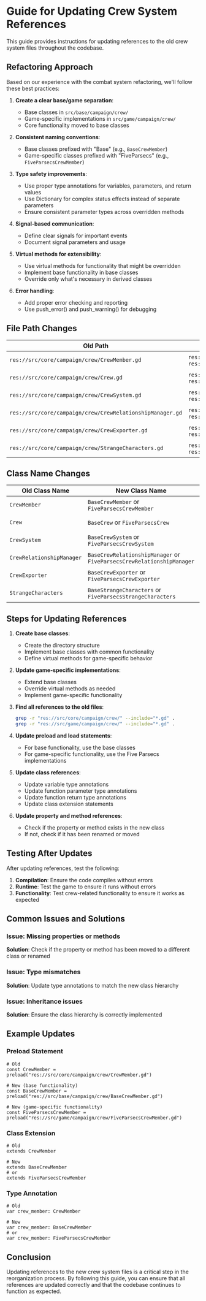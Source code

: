 # Guide for Updating Crew System References

This guide provides instructions for updating references to the old crew system files throughout the codebase.

## Refactoring Approach

Based on our experience with the combat system refactoring, we'll follow these best practices:

1. **Create a clear base/game separation**: 
   - Base classes in `src/base/campaign/crew/`
   - Game-specific implementations in `src/game/campaign/crew/`
   - Core functionality moved to base classes

2. **Consistent naming conventions**:
   - Base classes prefixed with "Base" (e.g., `BaseCrewMember`)
   - Game-specific classes prefixed with "FiveParsecs" (e.g., `FiveParsecsCrewMember`)

3. **Type safety improvements**:
   - Use proper type annotations for variables, parameters, and return values
   - Use Dictionary for complex status effects instead of separate parameters
   - Ensure consistent parameter types across overridden methods

4. **Signal-based communication**:
   - Define clear signals for important events
   - Document signal parameters and usage

5. **Virtual methods for extensibility**:
   - Use virtual methods for functionality that might be overridden
   - Implement base functionality in base classes
   - Override only what's necessary in derived classes

6. **Error handling**:
   - Add proper error checking and reporting
   - Use push_error() and push_warning() for debugging

## File Path Changes

| Old Path | New Path | Status |
|----------|----------|--------|
| `res://src/core/campaign/crew/CrewMember.gd` | `res://src/base/campaign/crew/BaseCrewMember.gd` or `res://src/game/campaign/crew/FiveParsecsCrewMember.gd` | 🔄 Pending |
| `res://src/core/campaign/crew/Crew.gd` | `res://src/base/campaign/crew/BaseCrew.gd` or `res://src/game/campaign/crew/FiveParsecsCrew.gd` | 🔄 Pending |
| `res://src/core/campaign/crew/CrewSystem.gd` | `res://src/base/campaign/crew/BaseCrewSystem.gd` or `res://src/game/campaign/crew/FiveParsecsCrewSystem.gd` | 🔄 Pending |
| `res://src/core/campaign/crew/CrewRelationshipManager.gd` | `res://src/base/campaign/crew/BaseCrewRelationshipManager.gd` or `res://src/game/campaign/crew/FiveParsecsCrewRelationshipManager.gd` | 🔄 Pending |
| `res://src/core/campaign/crew/CrewExporter.gd` | `res://src/base/campaign/crew/BaseCrewExporter.gd` or `res://src/game/campaign/crew/FiveParsecsCrewExporter.gd` | 🔄 Pending |
| `res://src/core/campaign/crew/StrangeCharacters.gd` | `res://src/base/campaign/crew/BaseStrangeCharacters.gd` or `res://src/game/campaign/crew/FiveParsecsStrangeCharacters.gd` | 🔄 Pending |

## Class Name Changes

| Old Class Name | New Class Name | Status |
|----------------|----------------|--------|
| `CrewMember` | `BaseCrewMember` or `FiveParsecsCrewMember` | 🔄 Pending |
| `Crew` | `BaseCrew` or `FiveParsecsCrew` | 🔄 Pending |
| `CrewSystem` | `BaseCrewSystem` or `FiveParsecsCrewSystem` | 🔄 Pending |
| `CrewRelationshipManager` | `BaseCrewRelationshipManager` or `FiveParsecsCrewRelationshipManager` | 🔄 Pending |
| `CrewExporter` | `BaseCrewExporter` or `FiveParsecsCrewExporter` | 🔄 Pending |
| `StrangeCharacters` | `BaseStrangeCharacters` or `FiveParsecsStrangeCharacters` | 🔄 Pending |

## Steps for Updating References

1. **Create base classes**:
   - Create the directory structure
   - Implement base classes with common functionality
   - Define virtual methods for game-specific behavior

2. **Update game-specific implementations**:
   - Extend base classes
   - Override virtual methods as needed
   - Implement game-specific functionality

3. **Find all references to the old files**:
   ```bash
   grep -r "res://src/core/campaign/crew/" --include="*.gd" .
   grep -r "res://src/game/campaign/crew/" --include="*.gd" .
   ```

4. **Update preload and load statements**:
   - For base functionality, use the base classes
   - For game-specific functionality, use the Five Parsecs implementations

5. **Update class references**:
   - Update variable type annotations
   - Update function parameter type annotations
   - Update function return type annotations
   - Update class extension statements

6. **Update property and method references**:
   - Check if the property or method exists in the new class
   - If not, check if it has been renamed or moved

## Testing After Updates

After updating references, test the following:

1. **Compilation**: Ensure the code compiles without errors
2. **Runtime**: Test the game to ensure it runs without errors
3. **Functionality**: Test crew-related functionality to ensure it works as expected

## Common Issues and Solutions

### Issue: Missing properties or methods
**Solution**: Check if the property or method has been moved to a different class or renamed

### Issue: Type mismatches
**Solution**: Update type annotations to match the new class hierarchy

### Issue: Inheritance issues
**Solution**: Ensure the class hierarchy is correctly implemented

## Example Updates

### Preload Statement
```gdscript
# Old
const CrewMember = preload("res://src/core/campaign/crew/CrewMember.gd")

# New (base functionality)
const BaseCrewMember = preload("res://src/base/campaign/crew/BaseCrewMember.gd")

# New (game-specific functionality)
const FiveParsecsCrewMember = preload("res://src/game/campaign/crew/FiveParsecsCrewMember.gd")
```

### Class Extension
```gdscript
# Old
extends CrewMember

# New
extends BaseCrewMember
# or
extends FiveParsecsCrewMember
```

### Type Annotation
```gdscript
# Old
var crew_member: CrewMember

# New
var crew_member: BaseCrewMember
# or
var crew_member: FiveParsecsCrewMember
```

## Conclusion

Updating references to the new crew system files is a critical step in the reorganization process. By following this guide, you can ensure that all references are updated correctly and that the codebase continues to function as expected. 